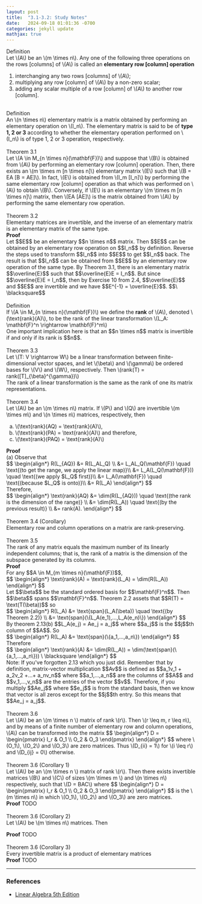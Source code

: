 ```yaml
---
layout: post
title:  "3.1-3.2: Study Notes"
date:   2024-09-18 01:01:36 -0700
categories: jekyll update
mathjax: true
---
```

<div class="bdiv">
Definition
</div>
<div class="bbdiv">
Let \(A\) be an \(m \times n\). Any one of the following three operations on the rows [columns] of \(A\) is called an <b>elementary row [column] operation</b>
<ol type="1">
	<li>interchanging any two rows [columns] of \(A\);</li>
	<li>multiplying any row [column] of \(A\) by a non-zero scalar;</li>
	<li>adding any scalar multiple of a row [column] of \(A\) to another row [column].</li>
</ol>
</div>
<!------------------------------------------------------------------------------------>
<br>
<div class="bdiv">
Definition
</div>
<div class="bbdiv">
An \(n \times n\) elementary matrix is a matrix obtained by performing an elementary operation on \(I_n\). The elementary matrix is said to be of <b>type 1, 2 or 3</b> according to whether the elementary operation performed on \(I_n\) is of type 1, 2 or 3 operation, respectively.
</div>
<!------------------------------------------------------------------------------------>
<br>
<div class="purdiv">
Theorem 3.1
</div>
<div class="purbdiv">
Let \(A \in M_{n \times n}(\mathbf{F})\) and suppose that \(B\) is obtained from \(A\) by performing an elementary row [column] operation. Then, there exists an \(m \times m [n \times n]\) elementary matrix \(E\) such that \(B = EA [B = AE]\). In fact, \(E\) is obtained from \(I_m [I_n]\) by performing the same elementary row [column] operation as that which was performed on \(A\) to obtain \(B\). Conversely, if \(E\) is an elementary \(m \times m [n \times n]\) matrix, then \(EA [AE]\) is the matrix obtained from \(A\) by performing the same elementary row operation.
</div>
<!----------------------------------------3.2------------------------------------------>
<br>
<div class="purdiv">
Theorem 3.2
</div>
<div class="purbdiv">
Elementary matrices are invertible, and the inverse of an elementary matrix is an elementary matrix of the same type.
</div>
<b>Proof</b>
<br>
Let $$E$$ be an elementary $$n \times n$$ matrix. Then $$E$$ can be obtained by an elementary row operation on $$I_n$$ by definition. Reverse the steps used to transform $$I_n$$ into $$E$$ to get $$I_n$$ back. The result is that $$I_n$$ can be obtained from $$E$$ by an elementary row operation of the same type. By Theorem 3.1, there is an elementary matrix $$\overline{E}$$ such that $$\overline{E}E = I_n$$. But since $$\overline{E}E = I_n$$, then by Exercise 10 from 2.4, $$\overline{E}$$ and $$E$$ are invertible and we have $$E^{-1} = \overline{E}$$. $$\ \blacksquare$$
<br>
<!------------------------------------------------------------------------------------>
<br>
<div class="bdiv">
Definition
</div>
<div class="bbdiv">
If \(A \in M_{n \times n}(\mathbf{F})\) we define the <b>rank</b> of \(A\), denoted \(\text{rank}(A)\), to be the rank of the linear transformation \(L_A: \mathbf{F}^n \rightarrow \mathbf{F}^m\)
</div>
One important implication here is that an $$n \times n$$ matrix is invertible if and only if its rank is $$n$$.
<br>
<!----------------------------------------3.3------------------------------------------>
<br>
<div class="purdiv">
Theorem 3.3
</div>
<div class="purbdiv">
Let \(T: V \rightarrow W\) be a linear transformation between finite-dimensional vector spaces, and let \(\beta\) and \(\gamma\) be ordered bases for \(V\) and \(W\), respectively. Then \(rank(T) = rank([T]_{\beta}^{\gamma})\)
</div>
The rank of a linear transformation is the same as the rank of one its matrix representations.
<br>
<!--------------------------------------3.4-------------------------------------------->
<br>
<div class="purdiv">
Theorem 3.4
</div>
<div class="purbdiv">
Let \(A\) be an \(m \times n\) matrix. If \(P\) and \(Q\) are invertible \(m \times m\) and \(n \times n\) matrices, respectively, then 
<ol type="a">
	<li>\(\text{rank}(AQ) = \text{rank}(A)\),</li>
	<li>\(\text{rank}(PA) = \text{rank}(A)\) and therefore,</li>
	<li>\(\text{rank}(PAQ) = \text{rank}(A)\)</li>
</ol>
</div>
<b>Proof</b>
<br>
(a) Observe that
<div>
$$
\begin{align*}
R(L_{AQ}) &= R(L_AL_Q) \\
          &= L_AL_Q(\mathbf{F}) \quad \text{(to get the range, we apply the linear map)}\\
		  &= L_A(L_Q(\mathbf{F})) \quad \text{(we apply $L_Q$ first)}\\
		  &= L_A(\mathbf{F}) \quad \text{(because $L_Q$ is onto)}\\
		  &= R(L_A)
\end{align*}
$$
</div>
Therefore,
<div>
$$
\begin{align*}
\text{rank}(AQ) &= \dim(R(L_{AQ})) \quad \text{(the rank is the dimension of the range)} \\
                &= \dim(R(L_A)) \quad \text{(by the previous result)}  \\
				&= rank(A).
\end{align*}
$$
</div>
<!--------------------------------------3.4(c)------------------------------------------>
<br>
<div class="purdiv">
Theorem 3.4 (Corollary)
</div>
<div class="purbdiv">
Elementary row and column operations on a matrix are rank-preserving.
</div>
<!--------------------------------------3.5-------------------------------------------->
<br>
<div class="purdiv">
Theorem 3.5
</div>
<div class="purbdiv">
The rank of any matrix equals the maximum number of its linearly independent columns; that is, the rank of a matrix is the dimension of the subspace generated by its columns.
</div>
<!----------------------->
<b>Proof</b>
<br>
For any $$A \in M_{m \times n}(\mathbf{F})$$,
<div>
$$
\begin{align*}
\text{rank}(A) = \text{rank}(L_A) = \dim(R(L_A))
\end{align*}
$$
</div>
Let $$\beta$$ be the standard ordered basis for $$\mathbf{F}^n$$. Then $$\beta$$ spans $$\mathbf{F}^n$$. Theorem 2.2 assets that $$R(T) = \text(T(\beta))$$ so
<div>
$$
\begin{align*}
R(L_A) &= \text{span}(L_A(\beta)) \quad \text{(by Theorem 2.2)} \\
       &= \text{span}(\{L_A(e_1),...,L_A(e_n)\})
\end{align*}
$$
</div>
By theorem 2.13(b) $$L_A(e_j) = Ae_j = a_j$$ where $$a_j$$ is the $$j$$th column of $$A$$. So
<div>
$$
\begin{align*}
R(L_A) &= \text{span}(\{a_1,...,a_n\})
\end{align*}
$$
</div>
Therefore
<div>
$$
\begin{align*}
\text{rank}(A) &= \dim(R(L_A)) = \dim(\text{span}(\{a_1,...,a_n\})) \ \blacksquare
\end{align*}
$$
</div>
Note: If you've forgotten 2.13 which you just did. Remember that by definition, matrix-vector multiplication $$Av$$ is defined as $$a_1v_1 + a_2v_2 +...+ a_nv_n$$ where $$a_1,...,a_n$$ are the columns of $$A$$ and $$v_1,...,v_n$$ are the entries of the vector $$v$$. Therefore, if you multiply $$Ae_j$$ where $$e_j$$ is from the standard basis, then we know that vector is all zeros except for the $$j$$th entry. So this means that $$Ae_j = a_j$$. 
<br>
<!--------------------------------------3.6-------------------------------------------->
<br>
<div class="purdiv">
Theorem 3.6
</div>
<div class="purbdiv">
Let \(A\) be an \(m \times n \) matrix of rank \(r\). Then \(r \leq m, r \leq n\), and by means of a finite number of elementary row and column operations, \(A\) can be transformed into the matrix
$$
\begin{align*}
D = \begin{pmatrix}
I_r & O_1 \\
O_2 & O_3
\end{pmatrix}
\end{align*}
$$
where \(O_1\), \(O_2\) and \(O_3\) are zero matrices. Thus \(D_{ii} = 1\) for \(i \leq r\) and \(D_{ij} = 0\) otherwise.
</div>
<!------------------------------------3.6(c)--------------------------------------------->
<br>
<div class="purdiv">
Theorem 3.6 (Corollary 1)
</div>
<div class="purbdiv">
Let \(A\) be an \(m \times n \) matrix of rank \(r\). Then there exists invertible matrices \(B\) and \(C\) of sizes \(m \times m \) and \(n \times n\) respectively, such that \(D = BAC\) where
$$
\begin{align*}
D = \begin{pmatrix}
I_r & O_1 \\
O_2 & O_3
\end{pmatrix}
\end{align*}
$$
is the \(m \times n\) in which \(O_1\), \(O_2\) and \(O_3\) are zero matrices.
</div>
<b>Proof</b>
TODO
<br>
<!------------------------------------3.6(c)--------------------------------------------->
<br>
<div class="purdiv">
Theorem 3.6 (Corollary 2)
</div>
<div class="purbdiv">
Let \(A\) be \(m \times n\) matrices. Then
<ol type="i">
</ol>
</div>
<b>Proof</b>
TODO
<br>
<!------------------------------------3.6(c)--------------------------------------------->
<br>
<div class="purdiv">
Theorem 3.6 (Corollary 3)
</div>
<div class="purbdiv">
Every invertible matrix is a product of elementary matrices
</div>
<b>Proof</b>
TODO
<br>













<hr>

<h3>References</h3>
<ul>
<li><a href="https://www.amazon.com/Linear-Algebra-5th-Stephen-Friedberg/dp/0134860241/ref=tmm_hrd_swatch_0?_encoding=UTF8&qid=&sr=">Linear Algebra 5th Edition</a></li>
</ul>





















